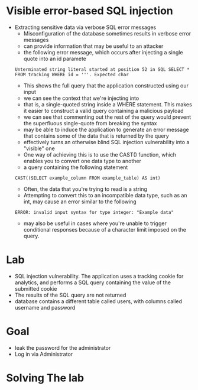# Visible error-based SQL injection
- Extracting sensitive data via verbose SQL error messages
  - Misconfiguration of the database sometimes results in verbose error messages
  - can provide information that may be useful to an attacker
  - the following error message, which occurs after injecting a single quote into an id paramete
  ```
  Unterminated string literal started at position 52 in SQL SELECT * FROM tracking WHERE id = '''. Expected char
  ```
  - This shows the full query that the application constructed using our input
  - we can see the context that we're injecting into
  - that is, a single-quoted string inside a WHERE statement. This makes it easier to construct a valid query containing a malicious payload
  - we can see that commenting out the rest of the query would prevent the superfluous single-quote from breaking the syntax
  - may be able to induce the application to generate an error message that contains some of the data that is returned by the query
  - effectively turns an otherwise blind SQL injection vulnerability into a "visible" one
  - One way of achieving this is to use the CAST() function, which enables you to convert one data type to another
  - a query containing the following statement
  ```
  CAST((SELECT example_column FROM example_table) AS int)
  ```
  - Often, the data that you're trying to read is a string
  - Attempting to convert this to an incompatible data type, such as an int, may cause an error similar to the following
  ```
  ERROR: invalid input syntax for type integer: "Example data"
  ```
  - may also be useful in cases where you're unable to trigger conditional responses because of a character limit imposed on the query.
# Lab
- SQL injection vulnerability. The application uses a tracking cookie for analytics, and performs a SQL query containing the value of the submitted cookie
- The results of the SQL query are not returned
- database contains a different table called users, with columns called username and password
# Goal
- leak the password for the administrator
- Log in via Administrator
# Solving The lab  

